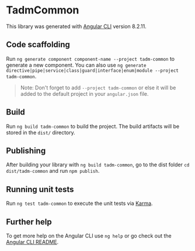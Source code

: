 # TadmCommon

This library was generated with [Angular CLI](https://github.com/angular/angular-cli) version 8.2.11.

## Code scaffolding

Run `ng generate component component-name --project tadm-common` to generate a new component. You can also use `ng generate directive|pipe|service|class|guard|interface|enum|module --project tadm-common`.

> Note: Don't forget to add `--project tadm-common` or else it will be added to the default project in your `angular.json` file.

## Build

Run `ng build tadm-common` to build the project. The build artifacts will be stored in the `dist/` directory.

## Publishing

After building your library with `ng build tadm-common`, go to the dist folder `cd dist/tadm-common` and run `npm publish`.

## Running unit tests

Run `ng test tadm-common` to execute the unit tests via [Karma](https://karma-runner.github.io).

## Further help

To get more help on the Angular CLI use `ng help` or go check out the [Angular CLI README](https://github.com/angular/angular-cli/blob/master/README.md).
